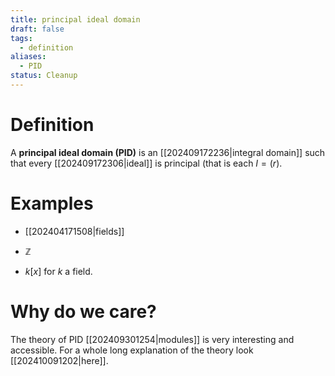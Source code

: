 ```yaml
---
title: principal ideal domain
draft: false
tags:
  - definition
aliases:
  - PID
status: Cleanup
---
```

# Definition
A **principal ideal domain (PID)** is an [[202409172236|integral domain]] such that every [[202409172306|ideal]] is principal (that is each $I = (r)$. 

# Examples
- [[202404171508|fields]]

- $\mathbb{Z}$ 

- $k[x]$ for $k$ a field.  

# Why do we care?
The theory of PID [[202409301254|modules]] is very interesting and accessible. 
For a whole long explanation of the theory look [[202410091202|here]].
